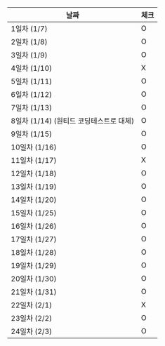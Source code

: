| 날짜        | 체크 |
|-----------| --- |
| 1일차 (1/7) | O |
| 2일차 (1/8) | O |
| 3일차 (1/9) | O |
| 4일차 (1/10) | X |
| 5일차 (1/11) | O |
| 6일차 (1/12) | O |
| 7일차 (1/13) | O |
| 8일차 (1/14) (원티드 코딩테스트로 대체)| O |
| 9일차 (1/15)| O |
| 10일차 (1/16)| O |
| 11일차 (1/17)| X |
| 12일차 (1/18)| O |
| 13일차 (1/19)| O |
| 14일차 (1/20)| O |
| 15일차 (1/25)| O |
| 16일차 (1/26)| O |
| 17일차 (1/27)| O |
| 18일차 (1/28)| O |
| 19일차 (1/29)| O |
| 20일차 (1/30)| O |
| 21일차 (1/31)| O |
| 22일차 (2/1)| X |
| 23일차 (2/2)| O |
| 24일차 (2/3)| O |